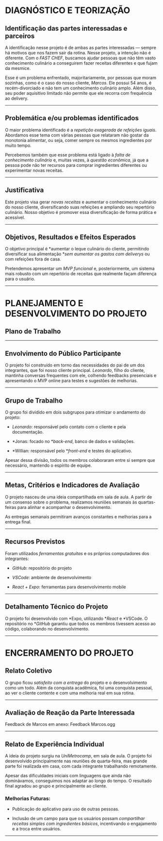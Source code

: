 # DIAGNÓSTICO E TEORIZAÇÃO
 
## Identificação das partes interessadas e parceiros
 
A identificação nesse projeto é de ambas as partes interessadas — sempre há motivos que nos fazem sair da rotina. Nesse projeto, a intenção não é diferente. Com o *FAST CHEF*, buscamos ajudar pessoas que não têm vasto conhecimento culinário a conseguirem fazer receitas diferentes e que fujam da mesmice.
 
Esse é um problema enfrentado, majoritariamente, por pessoas que moram sozinhas, como é o caso do nosso cliente, *Marcos*. Ele possui 54 anos, é recém-divorciado e não tem um conhecimento culinário amplo. Além disso, seu poder aquisitivo limitado não permite que ele recorra com frequência ao delivery.
 
---
 
## Problemática e/ou problemas identificados
 
O maior problema identificado é a *repetição exagerada de refeições iguais*. Abordamos esse tema com várias pessoas que relataram não gostar da monotonia alimentar, ou seja, comer sempre os mesmos ingredientes por muito tempo.
 
Percebemos também que esse problema está ligado à *falta de conhecimento culinário* e, muitas vezes, à *questão econômica*, já que a pessoa pode não ter recursos para comprar ingredientes diferentes ou experimentar novas receitas.
 
---
 
## Justificativa
 
Este projeto visa gerar *novas receitas* e aumentar o conhecimento culinário do nosso cliente, diversificando suas refeições e ampliando seu repertório culinário. Nosso objetivo é promover essa diversificação de forma prática e acessível.
 
---
 
## Objetivos, Resultados e Efeitos Esperados
 
O objetivo principal é *aumentar o leque culinário do cliente, permitindo diversificar sua alimentação **sem aumentar os gastos com deliverys* ou com refeições fora de casa.
 
Pretendemos apresentar um *MVP funcional* e, posteriormente, um sistema mais robusto com um repertório de receitas que realmente façam diferença para o usuário.
 
---
 
# PLANEJAMENTO E DESENVOLVIMENTO DO PROJETO
 
## Plano de Trabalho
 


 
---
 
## Envolvimento do Público Participante
 
O projeto foi construído em torno das necessidades do pai de um dos integrantes, que foi nosso cliente principal. *Leonardo*, filho do cliente, mantinha conversas frequentes com ele, colhendo feedbacks presenciais e apresentando o MVP online para testes e sugestões de melhorias.
 


 
---
 
## Grupo de Trabalho
 
O grupo foi dividido em dois subgrupos para otimizar o andamento do projeto:
 
- *Leonardo*: responsável pelo contato com o cliente e pela documentação.

- *Jonas: focado no **back-end*, banco de dados e validações.

- *Willian: responsável pelo **front-end* e testes do aplicativo.
 
Apesar dessa divisão, todos os membros colaboraram entre si sempre que necessário, mantendo o espírito de equipe.
 
---
 
## Metas, Critérios e Indicadores de Avaliação
 
O projeto nasceu de uma ideia compartilhada em sala de aula. A partir de um consenso sobre o problema, realizamos reuniões semanais às quartas-feiras para alinhar e acompanhar o desenvolvimento.
 
As entregas semanais permitiram avanços constantes e melhorias para a entrega final.
 
---
 
## Recursos Previstos
 
Foram utilizados *ferramentas gratuitas* e os próprios computadores dos integrantes:
 
- *GitHub*: repositório do projeto

- *VSCode*: ambiente de desenvolvimento

- *React + Expo*: ferramentas para desenvolvimento mobile
 
---
 
## Detalhamento Técnico do Projeto
 
O projeto foi desenvolvido com *Expo, utilizando **React* e *VSCode. O repositório no **GitHub* garantiu que todos os membros tivessem acesso ao código, colaborando no desenvolvimento.
 
---
 
# ENCERRAMENTO DO PROJETO
 
## Relato Coletivo
 
O grupo ficou *satisfeito com a entrega* do projeto e o desenvolvimento como um todo. Além da conquista acadêmica, foi uma conquista pessoal, ao ver o cliente contente e com uma melhoria real em sua rotina.
 
---
 
## Avaliação de Reação da Parte Interessada
 
Feedback de Marcos em anexo: Feedback Marcos.ogg
 
 
---
 
## Relato de Experiência Individual
 
A ideia do projeto surgiu na *UniMetrocamp*, em sala de aula. O projeto foi desenvolvido principalmente nas reuniões de quarta-feira, mas grande parte foi realizada em casa, com cada integrante trabalhando remotamente.
 
Apesar das dificuldades iniciais com linguagens que ainda não dominávamos, conseguimos nos adaptar ao longo do tempo. O resultado final agradou ao grupo e principalmente ao cliente.
 
### Melhorias Futuras:

- Publicação do aplicativo para uso de outras pessoas.

- Inclusão de um campo para que os usuários possam *compartilhar receitas simples com ingredientes básicos*, incentivando o engajamento e a troca entre usuários.
 
---